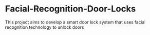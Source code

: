 # Facial-Recognition-Door-Locks
This project aims to develop a smart door lock system that uses facial recognition technology to unlock doors
